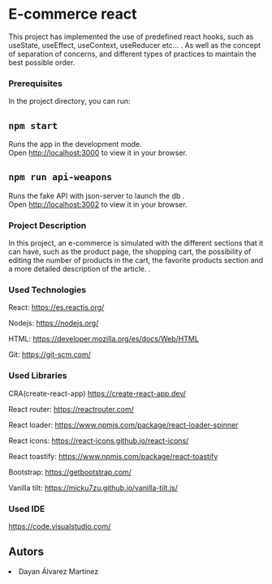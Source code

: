 
#  E-commerce react

This project has implemented the use of predefined react hooks, such as useState, useEffect, useContext, useReducer etc... .
As well as the concept of separation of concerns, and different types of practices to maintain the best possible order.

### Prerequisites

In the project directory, you can run:

## `npm start`

Runs the app in the development mode.\
Open [http://localhost:3000](http://localhost:3000) to view it in your browser.

## `npm run api-weapons`

Runs the fake API with json-server to launch the db .\
Open [http://localhost:3002](http://localhost:3002) to view it in your browser.


### Project Description

In this project, an e-commerce is simulated with the different sections that it can have, such as the product page, the shopping cart, the possibility of editing the number of products in the cart, the favorite products section and a more detailed description of the article. .

### Used Technologies
React:
https://es.reactjs.org/

Nodejs:
https://nodejs.org/

HTML:
https://developer.mozilla.org/es/docs/Web/HTML

Git:
https://git-scm.com/



### Used Libraries

CRA(create-react-app)
https://create-react-app.dev/

React router:
https://reactrouter.com/

React loader:
https://www.npmjs.com/package/react-loader-spinner

React icons:
https://react-icons.github.io/react-icons/

React toastify:
https://www.npmjs.com/package/react-toastify

Bootstrap:
https://getbootstrap.com/

Vanilla tilt:
https://micku7zu.github.io/vanilla-tilt.js/


### Used IDE
https://code.visualstudio.com/




## Autors

<li>Dayan Álvarez Martínez</li>
